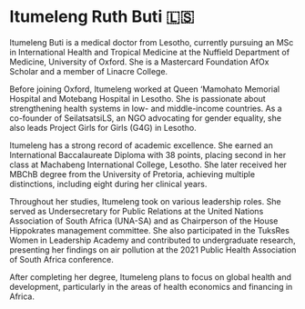 # Itumeleng Ruth Buti 🇱🇸
Itumeleng Buti is a medical doctor from Lesotho, currently pursuing an MSc in International Health and Tropical Medicine at the Nuffield Department of Medicine, University of Oxford. She is a Mastercard Foundation AfOx Scholar and a member of Linacre College.

Before joining Oxford, Itumeleng worked at Queen ‘Mamohato Memorial Hospital and Motebang Hospital in Lesotho. She is passionate about strengthening health systems in low- and middle-income countries. As a co-founder of SeilatsatsiLS, an NGO advocating for gender equality, she also leads Project Girls for Girls (G4G) in Lesotho.

Itumeleng has a strong record of academic excellence. She earned an International Baccalaureate Diploma with 38 points, placing second in her class at Machabeng International College, Lesotho. She later received her MBChB degree from the University of Pretoria, achieving multiple distinctions, including eight during her clinical years.

Throughout her studies, Itumeleng took on various leadership roles. She served as Undersecretary for Public Relations at the United Nations Association of South Africa (UNA-SA) and as Chairperson of the House Hippokrates management committee. She also participated in the TuksRes Women in Leadership Academy and contributed to undergraduate research, presenting her findings on air pollution at the 2021 Public Health Association of South Africa conference.

After completing her degree, Itumeleng plans to focus on global health and development, particularly in the areas of health economics and financing in Africa.
